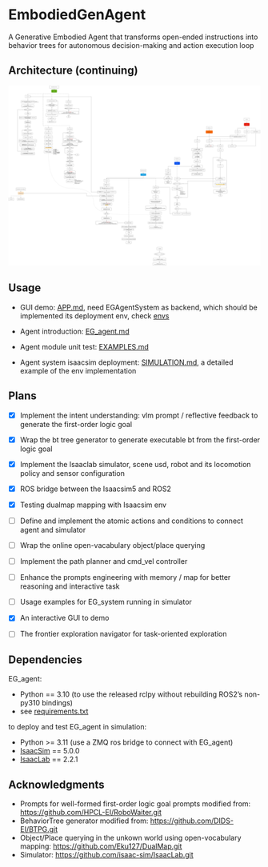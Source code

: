 # EmbodiedGenAgent
A Generative Embodied Agent that transforms open-ended instructions into behavior trees for autonomous decision-making and action execution loop

## Architecture (continuing)
![Architecture Diagram](docs/assets/Egent.png)

## Usage
- GUI demo: [APP.md](docs/APP.md), need EGAgentSystem as backend, which should be implemented its deployment env, check [envs](EG_agent/system/envs)

- Agent introduction: [EG_agent.md](docs/EG_agent.md)

- Agent module unit test: [EXAMPLES.md](docs/EXAMPLES.md)

- Agent system isaacsim deployment: [SIMULATION.md](docs/SIMULATION.md), a detailed example of the env implementation


## Plans
- [x] Implement the intent understanding: vlm prompt / reflective feedback to generate the first-order logic goal
- [x] Wrap the bt tree generator to generate executable bt from the first-order logic goal
- [x] Implement the Isaaclab simulator, scene usd, robot and its locomotion policy and sensor configuration
- [x] ROS bridge between the Isaacsim5 and ROS2
- [x] Testing dualmap mapping with Isaacsim env 
- [ ] Define and implement the atomic actions and conditions to connect agent and simulator
- [ ] Wrap the online open-vacabulary object/place querying
- [ ] Implement the path planner and cmd_vel controller
- [ ] Enhance the prompts engineering with memory / map for better reasoning and interactive task
- [ ] Usage examples for EG_system running in simulator
- [x] An interactive GUI to demo
- [ ] The frontier exploration navigator for task-oriented exploration


## Dependencies
EG_agent:
- Python == 3.10 (to use the released rclpy without rebuilding ROS2’s non-py310 bindings)
- see [requirements.txt](requirements.txt)

to deploy and test EG_agent in simulation:
- Python >= 3.11 (use a ZMQ ros bridge to connect with EG_agent)
- [IsaacSim](https://docs.isaacsim.omniverse.nvidia.com/5.0.0/installation/install_python.html) == 5.0.0
- [IsaacLab](https://isaac-sim.github.io/IsaacLab/v2.2.1/source/setup/installation/pip_installation.html) == 2.2.1


## Acknowledgments
- Prompts for well-formed first-order logic goal prompts modified from: https://github.com/HPCL-EI/RoboWaiter.git
- BehaviorTree generator modified from: https://github.com/DIDS-EI/BTPG.git
- Object/Place querying in the unkown world using open-vocabulary mapping: https://github.com/Eku127/DualMap.git
- Simulator: https://github.com/isaac-sim/IsaacLab.git